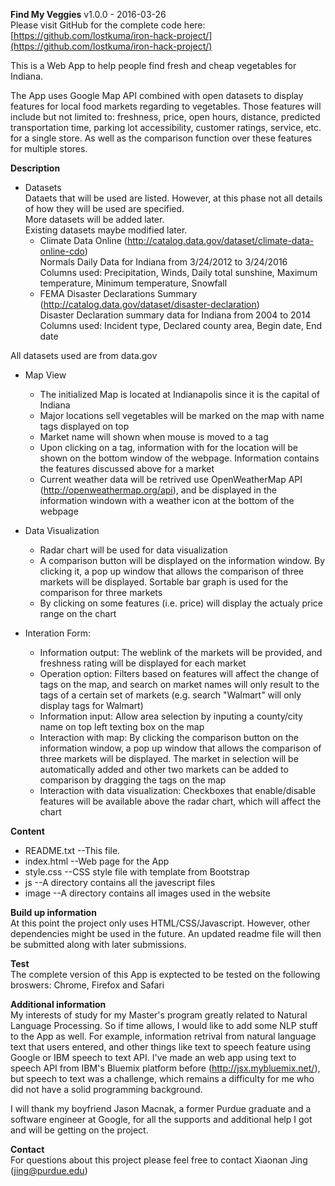 **Find My Veggies** v1.0.0 - 2016-03-26  
Please visit GitHub for the complete code here: [https://github.com/lostkuma/iron-hack-project/](https://github.com/lostkuma/iron-hack-project/)  

This is a Web App to help people find fresh and cheap vegetables for Indiana.  

The App uses Google Map API combined with open datasets to display features for local food markets regarding to vegetables.
Those features will include but not limited to: freshness, price, open hours, distance, predicted transportation time, parking lot accessibility, customer ratings, service, etc. for a single store. As well as the comparison function over these features for multiple stores.  

**Description**  
* Datasets  
Dataets that will be used are listed. However, at this phase not all details of how they will be used are specified.  
More datasets will be added later.  
Existing datasets maybe modified later.  
	* Climate Data Online (http://catalog.data.gov/dataset/climate-data-online-cdo)  
	  Normals Daily Data for Indiana from 3/24/2012 to 3/24/2016  
	  Columns used: Precipitation, Winds, Daily total sunshine, Maximum temperature, Minimum temperature, Snowfall  
	* FEMA Disaster Declarations Summary (http://catalog.data.gov/dataset/disaster-declaration)  
	  Disaster Declaration summary data for Indiana from 2004 to 2014  
	  Columns used: Incident type, Declared county area, Begin date, End date  

All datasets used are from data.gov  
	
* Map View
	* The initialized Map is located at Indianapolis since it is the capital of Indiana  
	* Major locations sell vegetables will be marked on the map with name tags displayed on top  
	* Market name will shown when mouse is moved to a tag  
	* Upon clicking on a tag, information with for the location will be shown on the bottom window of the webpage. Information contains the features discussed above for a market  
	* Current weather data will be retrived use OpenWeatherMap API (http://openweathermap.org/api), and be displayed in the information windown with a weather icon at the bottom of the webpage
	
* Data Visualization
	* Radar chart will be used for data visualization  
	* A comparison button will be displayed on the information window. By clicking it, a pop up window that allows the comparison of  three markets will be displayed. Sortable bar graph is used for the comparison for three markets  
	* By clicking on some features (i.e. price) will display the actualy price range on the chart

* Interation Form:
	* Information output: The weblink of the markets will be provided, and freshness rating will be displayed for each market
	* Operation option: Filters based on features will affect the change of tags on the map, and search on market names will only result to the tags of a certain set of markets (e.g. search "Walmart" will only display tags for Walmart)
	* Information input: Allow area selection by inputing a county/city name on top left texting box on the map
	* Interaction with map: By clicking the comparison button on the information window, a pop up window that allows the comparison of  three markets will be displayed. The market in selection will be automatically added and other two markets can be added to comparison by dragging the tags on the map  
	* Interaction with data visualization: Checkboxes that enable/disable features will be available above the radar chart, which will affect the chart  

**Content**  
* README.txt  --This file.  
* index.html  --Web page for the App  
* style.css  --CSS style file with template from Bootstrap  
* js  --A directory contains all the javescript files  
* image  --A directory contains all images used in the website  
  
**Build up information**  
At this point the project only uses HTML/CSS/Javascript. However, other dependencies might be used in the future. An updated readme file will then be submitted along with later submissions.

**Test**  
The complete version of this App is exptected to be tested on the following broswers: Chrome, Firefox and Safari

**Additional information**  
My interests of study for my Master's program greatly related to Natural Language Processing. So if time allows, I would like to add some NLP stuff to the App as well. For example, information retrival from natural language text that users entered, and other things like text to speech feature using Google or IBM speech to text API. I've made an web app using text to speech API from IBM's Bluemix platform before (http://jsx.mybluemix.net/), but speech to text was a challenge, which remains a difficulty for me who did not have a solid programming background.  

I will thank my boyfriend Jason Macnak, a former Purdue graduate and a software engineer at Google, for all the supports and additional help I got and will be getting on the project.  

**Contact**  
For questions about this project please feel free to contact Xiaonan Jing (jing@purdue.edu)
